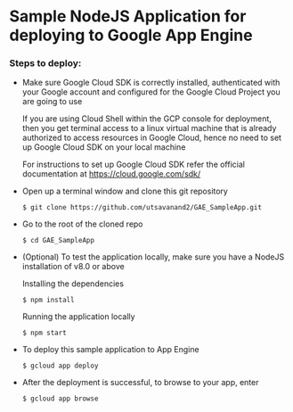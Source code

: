 #   Sample NodeJS Application for deploying to Google App Engine


###   Steps to deploy:
*   Make sure Google Cloud SDK is correctly installed, authenticated with your Google account and configured for the Google Cloud Project you are going to use

    If you are using Cloud Shell within the GCP console for deployment, then you get terminal access to a linux virtual machine that is already authorized to access resources in Google Cloud, hence no need to set up Google Cloud SDK on your local machine

    For instructions to set up Google Cloud SDK refer the official documentation at 
    https://cloud.google.com/sdk/

*   Open up a terminal window and clone this git repository 
    ```
    $ git clone https://github.com/utsavanand2/GAE_SampleApp.git
    ```
*   Go to the root of the cloned repo
    ```
    $ cd GAE_SampleApp
    ```

*   (Optional) To test the application locally, make sure you have a NodeJS installation of v8.0 or above

    Installing the dependencies
    ```
    $ npm install
    ```
    Running the application locally
    ```
    $ npm start
    ```

*   To deploy this sample application to App Engine
    ```
    $ gcloud app deploy
    ```

*   After the deployment is successful, to browse to your app, enter
    ```
    $ gcloud app browse
    ```